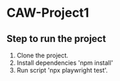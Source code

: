 # CAW-Project1

## Step to run the project

1. Clone the project.
2. Install dependencies 'npm install'
3. Run script 'npx playwright test'.

